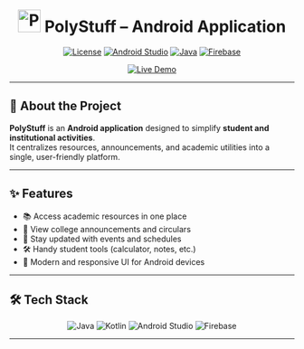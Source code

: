 
<h1 align="center"> <img src="app/src/main/res/drawable/polystuff.png" width="40" alt="PolyStuff Logo"/> PolyStuff – Android Application</h1>

<p align="center">
  <a href="LICENSE"><img src="https://img.shields.io/badge/License-MIT-blue" alt="License"></a>
  <a href="https://developer.android.com/studio"><img src="https://img.shields.io/badge/IDE-Android%20Studio-green?logo=android" alt="Android Studio"></a>
  <a href="https://www.java.com/"><img src="https://img.shields.io/badge/Java-11-orange?logo=java" alt="Java"></a>
  <a href="https://firebase.google.com/"><img src="https://img.shields.io/badge/Backend-Firebase-yellow?logo=firebase" alt="Firebase"></a>
</p>

<p align="center">
  <a href="https://github.com/Skbonde05/PolyStuff" target="_blank">
    <img src="https://img.shields.io/badge/🌐 Live%20Demo-Check%20Now-brightgreen?style=for-the-badge" alt="Live Demo"/>
  </a>
</p>

---

## 📖 About the Project  

**PolyStuff** is an **Android application** designed to simplify **student and institutional activities**.  
It centralizes resources, announcements, and academic utilities into a single, user-friendly platform.  

---

## ✨ Features  

- 📚 Access academic resources in one place  
- 📰 View college announcements and circulars  
- 📅 Stay updated with events and schedules  
- 🛠️ Handy student tools (calculator, notes, etc.)  
- 📱 Modern and responsive UI for Android devices  

---

## 🛠 Tech Stack  

<p align="center">
  <img src="https://img.shields.io/badge/Java-11-orange?logo=java" alt="Java">
  <img src="https://img.shields.io/badge/Kotlin-1.9-purple?logo=kotlin" alt="Kotlin">
  <img src="https://img.shields.io/badge/Android%20Studio-IDE-green?logo=android" alt="Android Studio">
  <img src="https://img.shields.io/badge/Firebase-Backend-yellow?logo=firebase" alt="Firebase">
</p>

---
